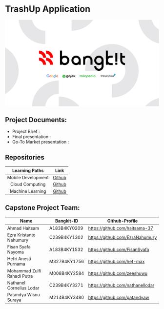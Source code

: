# TrashUp Application

<p align="center">
  <img src="https://github.com/nathanellodar/TrashUp/blob/main/bangkit_banner.png">
</p>

## Project Documents:
- Project Brief : 
- Final presentation : 
- Go-To Market presentation :

## Repositories

|   Learning Paths   |                                Link                                |
| :----------------: | :----------------------------------------------------------------: |
| Mobile Development | [Github](https://github.com/nathanellodar/TrashUp/tree/main/android) |
|  Cloud Computing  | [Github](https://github.com/nathanellodar/TrashUp/tree/main/gcloud)  |
|   Machine Learning  | [Github](https://github.com/nathanellodar/TrashUp/tree/main/ML)  |

## Capstone Project Team: 
| Name | Bangkit-ID | Github-Profile |
| ------ | ------ | ------ | 
| Ahmad Haitsam | A183B4KY0209	  | https://github.com/haitsama-37 |
| Ezra Kristanto Nahumury	  | C239B4KY1302  | https://github.com/EzraNahumury |
| Fisan Syafa Nayoma | A183B4KY1532  | https://github.com/FisanSyafa |
| Hefri Anesti Purnama | M327B4KY1756 | https://github.com/hef-max |
| Mohammad Zulfi Rahadi Putra | M008B4KY2584 | https://github.com/zeeshuwu |
| Nathanel Cornelius Lodar  | C239B4KY3271 | https://github.com/nathanellodar |
| Patandya Wisnu Suraya  | M214B4KY3480 | https://github.com/patandyaw |
